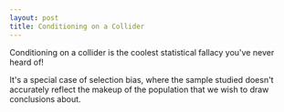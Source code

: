 ```yaml
---
layout: post
title: Conditioning on a Collider
---
```


Conditioning on a collider is the coolest statistical fallacy you've never heard of!

It's a special case of selection bias, where the sample studied doesn't accurately reflect the makeup of the population that we wish to draw conclusions about.
